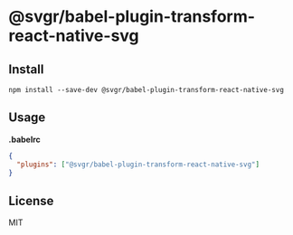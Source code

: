 # @svgr/babel-plugin-transform-react-native-svg

## Install

```
npm install --save-dev @svgr/babel-plugin-transform-react-native-svg
```

## Usage

**.babelrc**

```json
{
  "plugins": ["@svgr/babel-plugin-transform-react-native-svg"]
}
```

## License

MIT
